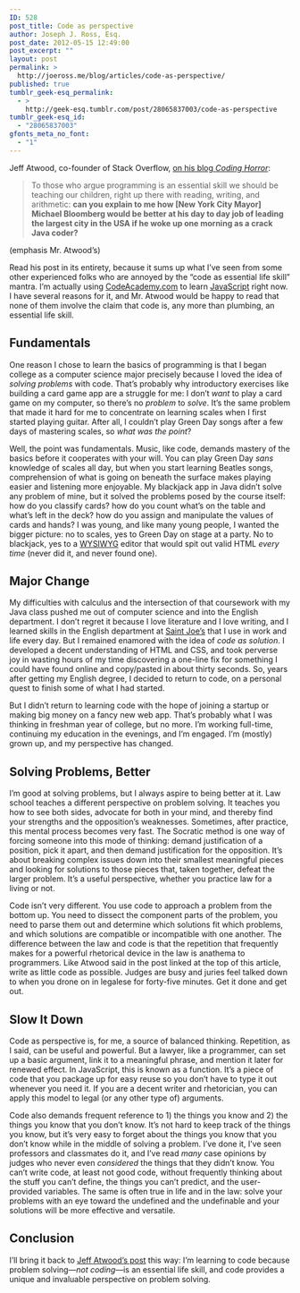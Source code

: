 ```yaml
---
ID: 528
post_title: Code as perspective
author: Joseph J. Ross, Esq.
post_date: 2012-05-15 12:49:00
post_excerpt: ""
layout: post
permalink: >
  http://joeross.me/blog/articles/code-as-perspective/
published: true
tumblr_geek-esq_permalink:
  - >
    http://geek-esq.tumblr.com/post/28065837003/code-as-perspective
tumblr_geek-esq_id:
  - "28065837003"
gfonts_meta_no_font:
  - "1"
---
```

<p>Jeff Atwood, co-founder of Stack Overflow, <a href="http://www.codinghorror.com/blog/2012/05/please-dont-learn-to-code.html" target="_blank">on his blog <em>Coding Horror</em></a>:</p>

<blockquote>
  <p>To those who argue programming is an essential skill we should be teaching our children, right up there with reading, writing, and arithmetic: <strong>can you explain to me how [New York City Mayor] Michael Bloomberg would be better at his day to day job of leading the largest city in the USA if he woke up one morning as a crack Java coder?</strong></p>
</blockquote>

<p>(emphasis Mr. Atwood&#8217;s)</p>

<p>Read his post in its entirety, because it sums up what I&#8217;ve seen from some other experienced folks who are annoyed by the &#8220;code as essential life skill&#8221; mantra. I&#8217;m actually using <a href="http://www.codecademy.com/" target="_blank">CodeAcademy.com</a> to learn <a href="http://en.wikipedia.org/wiki/JavaScript" target="_blank">JavaScript</a> right now. I have several reasons for it, and Mr. Atwood would be happy to read that none of them involve the claim that code is, any more than plumbing, an essential life skill.</p>

<p><!-- more --></p>

<h2>Fundamentals</h2>

<p>One reason I chose to learn the basics of programming is that I began college as a computer science major precisely because I loved the idea of <em>solving problems</em> with code. That&#8217;s probably why introductory exercises like building a card game app are a struggle for me: I don&#8217;t <em>want</em> to play a card game on my computer, so there&#8217;s no <em>problem</em> to <em>solve</em>. It&#8217;s the same problem that made it hard for me to concentrate on learning scales when I first started playing guitar. After all, I couldn&#8217;t play Green Day songs after a few days of mastering scales, so <em>what was the point</em>?</p>

<p>Well, the point was fundamentals. Music, like code, demands mastery of the basics before it cooperates with your will. You can play Green Day <em>sans</em> knowledge of scales all day, but when you start learning Beatles songs, comprehension of what is going on beneath the surface makes playing easier and listening more enjoyable. My blackjack app in Java didn&#8217;t solve any problem of mine, but it solved the problems posed by the course itself: how do you classify cards? how do you count what&#8217;s on the table and what&#8217;s left in the deck? how do you assign and manipulate the values of cards and hands? I was young, and like many young people, I wanted the bigger picture: no to scales, yes to Green Day on stage at a party. No to blackjack, yes to a <a href="http://en.wikipedia.org/wiki/WYSIWYG" target="_blank">WYSIWYG</a> editor that would spit out valid HTML <em>every time</em> (never did it, and never found one).</p>

<h2>Major Change</h2>

<p>My difficulties with calculus and the intersection of that coursework with my Java class pushed me out of computer science and into the English department. I don&#8217;t regret it because I love literature and I love writing, and I learned skills in the English department at <a href="http://www.sju.edu" target="_blank">Saint Joe&#8217;s</a> that I use in work and life every day. But I remained enamored with the idea of <em>code as solution</em>. I developed a decent understanding of HTML and CSS, and took perverse joy in wasting hours of my time discovering a one-line fix for something I could have found online and copy/pasted in about thirty seconds. So, years after getting my English degree, I decided to return to code, on a personal quest to finish some of what I had started.</p>

<p>But I didn&#8217;t return to learning code with the hope of joining a startup or making big money on a fancy new web app. That&#8217;s probably what I was thinking in freshman year of college, but no more. I&#8217;m working full-time, continuing my education in the evenings, and I&#8217;m engaged. I&#8217;m (mostly) grown up, and my perspective has changed.</p>

<h2>Solving Problems, Better</h2>

<p>I&#8217;m good at solving problems, but I always aspire to being better at it. Law school teaches a different perspective on problem solving. It teaches you how to see both sides, advocate for both in your mind, and thereby find your strengths and the opposition&#8217;s weaknesses. Sometimes, after practice, this mental process becomes very fast. The Socratic method is one way of forcing someone into this mode of thinking: demand justification of a position, pick it apart, and then demand justification for the opposition. It&#8217;s about breaking complex issues down into their smallest meaningful pieces and looking for solutions to those pieces that, taken together, defeat the larger problem. It&#8217;s a useful perspective, whether you practice law for a living or not.</p>

<p>Code isn&#8217;t very different. You use code to approach a problem from the bottom up. You need to dissect the component parts of the problem, you need to parse them out and determine which solutions fit which problems, and which solutions are compatible or incompatible with one another. The difference between the law and code is that the repetition that frequently makes for a powerful rhetorical device in the law is anathema to programmers. Like Atwood said in the post linked at the top of this article, write as little code as possible. Judges are busy and juries feel talked down to when you drone on in legalese for forty-five minutes. Get it done and get out.</p>

<h2>Slow It Down</h2>

<p>Code as perspective is, for me, a source of balanced thinking. Repetition, as I said, can be useful and powerful. But a lawyer, like a programmer, can set up a basic argument, link it to a meaningful phrase, and mention it later for renewed effect. In JavaScript, this is known as a function. It&#8217;s a piece of code that you package up for easy reuse so you don&#8217;t have to type it out whenever you need it. If you are a decent writer and rhetorician, you can apply this model to legal (or any other type of) arguments.</p>

<p>Code also demands frequent reference to 1) the things you know and 2) the things you know that you don&#8217;t know. It&#8217;s not hard to keep track of the things you know, but it&#8217;s very easy to forget about the things you know that you don&#8217;t know while in the middle of solving a problem. I&#8217;ve done it, I&#8217;ve seen professors and classmates do it, and I&#8217;ve read <em>many</em> case opinions by judges who never even <em>considered</em> the things that they didn&#8217;t know. You can&#8217;t write code, at least not good code, without frequently thinking about the stuff you can&#8217;t define, the things you can&#8217;t predict, and the user-provided variables. The same is often true in life and in the law: solve your problems with an eye toward the undefined and the undefinable and your solutions will be more effective and versatile.</p>

<h2>Conclusion</h2>

<p>I&#8217;ll bring it back to <a href="http://www.codinghorror.com/blog/2012/05/please-dont-learn-to-code.html" target="_blank">Jeff Atwood&#8217;s post</a> this way: I&#8217;m learning to code because problem solving&#8212;<em>not coding</em>&#8212;is an essential life skill, and code provides a unique and invaluable perspective on problem solving.</p>